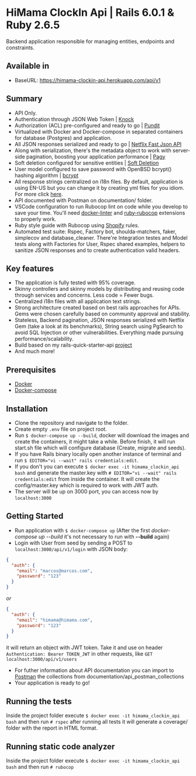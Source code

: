 # HiMama ClockIn Api | Rails 6.0.1 & Ruby 2.6.5

Backend application responsible for managing entities, endpoints and constraints.

## Available in
- BaseURL: https://himama-clockin-api.herokuapp.com/api/v1

## Summary
- API Only.
- Authentication through JSON Web Token | [Knock](https://github.com/nsarno/knock)
- Authorization (ACL) pre-configured and ready to go | [Pundit](https://github.com/varvet/pundit)
- Virtualized with Docker and Docker-compose in separated containers for database (Postgres) and application.
- All JSON responses serialized and ready to go |  [Netflix Fast Json API](https://github.com/Netflix/fast_jsonapi)
- Along with serialization, there's the metadata object to work with server-side pagination, boosting your application performance | [Pagy](https://github.com/ddnexus/pagy)
- Soft deletion configured for sensitive entities | [Soft Deletion](https://github.com/grosser/soft_deletion)
- User model configured to save password with OpenBSD bcrypt() hashing algorithm | [bcrypt](https://github.com/codahale/bcrypt-ruby)
- All response strings centralized on i18n files. By default, application is using EN-US but you can change it by creating yml files for you idiom. For more click [here](https://guides.rubyonrails.org/i18n.html).
- API documented with Postman on documentation/ folder.
- VSCode configuration to run Rubocop lint on code while you develop to save your time. You'll need [docker-linter](https://marketplace.visualstudio.com/items?itemName=henriiik.docker-linter) and [ruby-rubocop](https://marketplace.visualstudio.com/items?itemName=misogi.ruby-rubocop) extensions to properly work.
- Ruby style guide with Rubocop using [Shopify](https://shopify.github.io/ruby-style-guide/rubocop.yml) rules.
- Automated test suite: Rspec, Factory bot, shoulda-matchers, faker, simplecov and database_cleaner. There're Integration testes and Model tests along with Factories for User, Rspec shared examples, helpers to sanitize JSON responses and to create authentication valid headers.

## Key features
- The application is fully tested with 95% coverage.
- Skinny controllers and skinny models by distributing and reusing code through services and concerns. Less code = Fewer bugs.
- Centralized i18n files with all application text strings.
- Strong architecture created based on best rails approaches for APIs. Gems were chosen carefully based on community approval and stability.
- Stateless, Backend pagination, JSON responses serialized with Netflix Gem (take a look at its benchmarks), String search using PgSearch to avoid SQL Injection or other vulnerabilities. Everything made pursuing performance/scalability.
- Build based on my rails-quick-starter-api [project](https://github.com/marcosvieiraftw/rails-api-quick-starter)
- And much more!

## Prerequisites
- [Docker](https://docs.docker.com/install/)
- [Docker-compose](https://docs.docker.com/compose/install/)

## Installation
- Clone the repository and navigate to the folder.
- Create empty `.env` file on project root.
- Run `$ docker-compose up --build`, docker will download the images and create the containers, it might take a while. Before finish, it will run start.sh file which will configure database (Create, migrate and seeds).
- If you have Rails binary locally open another instance of terminal and run `$ EDITOR="vi --wait" rails credentials:edit`.
- If you don't you can execute `$ docker exec -it himama_clockin_api bash` and generate the master.key with `# EDITOR="vi --wait" rails credentials:edit` from inside the container. It will create the config/master.key which is required to work with JWT auth.
- The server will be up on 3000 port, you can access now by `localhost:3000`

## Getting Started
- Run application with `$ docker-compose up`
(After the first *docker-compose up --build* it's not necessary to run with **--build** again)
- Login with User from seed by sending a POST to `localhost:3000/api/v1/login` with JSON body:
``` JSON
{
  "auth": {
    "email": "marcos@marcos.com",
    "password": "123"
  }
}
```
<i>or</i></br>
``` JSON
{
  "auth": {
    "email": "himama@himama.com",
    "password": "123"
  }
}
```
it will return an object with JWT token. Take it and use on header `Authentication: Bearer TOKEN_JWT` in other requests, like `GET localhost:3000/api/v1/users`
- For futher information about API documentation you can import to [Postman](https://www.getpostman.com/downloads/) the collections from documentation/api_postman_collections
- Your application is ready to go!

## Running the tests
Inside the project folder execute `$ docker exec -it himama_clockin_api bash` and then run `# rspec` after running all tests it will generate a coverage/ folder with the report in HTML format.

## Running static code analyzer
Inside the project folder execute `$ docker exec -it himama_clockin_api bash` and then run `# rubocop`
